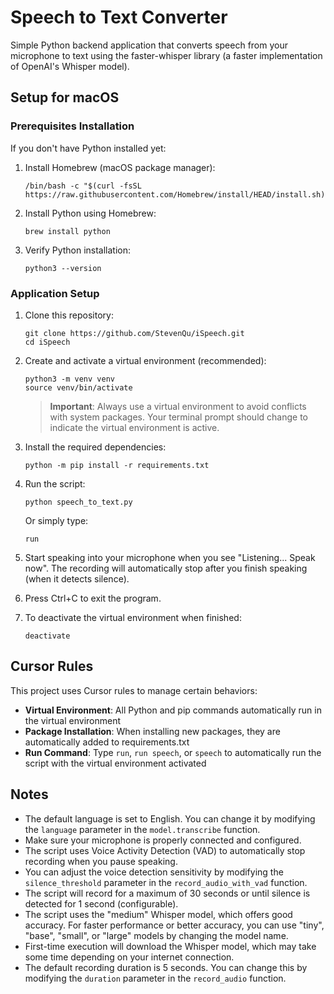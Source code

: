 # Speech to Text Converter

Simple Python backend application that converts speech from your microphone to text using the faster-whisper library (a faster implementation of OpenAI's Whisper model).

## Setup for macOS

### Prerequisites Installation

If you don't have Python installed yet:

1. Install Homebrew (macOS package manager):
   ```
   /bin/bash -c "$(curl -fsSL https://raw.githubusercontent.com/Homebrew/install/HEAD/install.sh)"
   ```

2. Install Python using Homebrew:
   ```
   brew install python
   ```

3. Verify Python installation:
   ```
   python3 --version
   ```

### Application Setup

1. Clone this repository:
   ```
   git clone https://github.com/StevenQu/iSpeech.git
   cd iSpeech
   ```

2. Create and activate a virtual environment (recommended):
   ```
   python3 -m venv venv
   source venv/bin/activate
   ```
   
   > **Important**: Always use a virtual environment to avoid conflicts with system packages. Your terminal prompt should change to indicate the virtual environment is active.

3. Install the required dependencies:
   ```
   python -m pip install -r requirements.txt
   ```

4. Run the script:
   ```
   python speech_to_text.py
   ```

   Or simply type:
   ```
   run
   ```

5. Start speaking into your microphone when you see "Listening... Speak now". The recording will automatically stop after you finish speaking (when it detects silence).

6. Press Ctrl+C to exit the program.

7. To deactivate the virtual environment when finished:
   ```
   deactivate
   ```

## Cursor Rules

This project uses Cursor rules to manage certain behaviors:

- **Virtual Environment**: All Python and pip commands automatically run in the virtual environment
- **Package Installation**: When installing new packages, they are automatically added to requirements.txt
- **Run Command**: Type `run`, `run speech`, or `speech` to automatically run the script with the virtual environment activated

## Notes

- The default language is set to English. You can change it by modifying the `language` parameter in the `model.transcribe` function.
- Make sure your microphone is properly connected and configured.
- The script uses Voice Activity Detection (VAD) to automatically stop recording when you pause speaking.
- You can adjust the voice detection sensitivity by modifying the `silence_threshold` parameter in the `record_audio_with_vad` function.
- The script will record for a maximum of 30 seconds or until silence is detected for 1 second (configurable).
- The script uses the "medium" Whisper model, which offers good accuracy. For faster performance or better accuracy, you can use "tiny", "base", "small", or "large" models by changing the model name.
- First-time execution will download the Whisper model, which may take some time depending on your internet connection.
- The default recording duration is 5 seconds. You can change this by modifying the `duration` parameter in the `record_audio` function. 